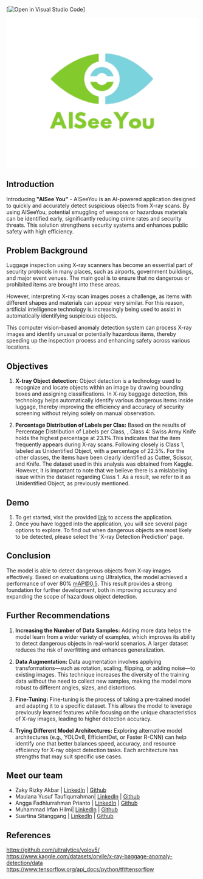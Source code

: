 [![Open in Visual Studio Code](https://classroom.github.com/assignment-invitations/73656f6f44944dcc4b173adf34f665c8/status)]

<div align="center">
  <p>
    <a align="center">
      <img width="550" src="https://github.com/FTDS-assignment-bay/p2-final-project-ftds-hck-026/blob/dev-tina/LOGO%20AISEE%20YOU.png"></a>
  </p>
</div>

## Introduction
Introducing **"AISee You"** - AISeeYou is an AI-powered application designed to quickly and accurately detect suspicious objects from X-ray scans. By using AISeeYou, potential smuggling of weapons or hazardous materials can be identified early, significantly reducing crime rates and security threats. This solution strengthens security systems and enhances public safety with high efficiency.

## Problem Background
Luggage inspection using X-ray scanners has become an essential part of security protocols in many places, such as airports, government buildings, and major event venues. The main goal is to ensure that no dangerous or prohibited items are brought into these areas.

However, interpreting X-ray scan images poses a challenge, as items with different shapes and materials can appear very similar. For this reason, artificial intelligence technology is increasingly being used to assist in automatically identifying suspicious objects.

This computer vision-based anomaly detection system can process X-ray images and identify unusual or potentially hazardous items, thereby speeding up the inspection process and enhancing safety across various locations.

## Objectives
1. **X-tray Object detection:** Object detection is a technology used to recognize and locate objects within an image by drawing bounding boxes and assigning classifications.
In X-ray baggage detection, this technology helps automatically identify various dangerous items inside luggage, thereby improving the efficiency and accuracy of security screening without relying solely on manual observation.

2. **Percentage Distribution of Labels per Clas:** Based on the results of Percentage Distribution of Labels per Class, , Class 4: Swiss Army Knife holds the highest percentage at 23.1%.This indicates that the item frequently appears during X-ray scans. Following closely is Class 1, labeled as Unidentified Object, with a percentage of 22.5%. For the other classes, the items have been clearly identified as Cutter, Scissor, and Knife.
The dataset used in this analysis was obtained from Kaggle. However, it is important to note that we believe there is a mislabeling issue within the dataset regarding Class 1. As a result, we refer to it as Unidentified Object, as previously mentioned.

## Demo
1. To get started, visit the provided [link](https://deployment-5rznu7uyrh43hms2ce7vh5.streamlit.app/) to access the application.
2. Once you have logged into the application, you will see several page options to explore. To find out when dangerous objects are most likely to be detected, please select the 'X-ray Detection Prediction' page. 

## Conclusion
The model is able to detect dangerous objects from X-ray images effectively.
Based on evaluations using Ultralytics, the model achieved a performance of over 80% mAP@0.5.
This result provides a strong foundation for further development, both in improving accuracy and expanding the scope of hazardous object detection.

## Further Recommendations
1. **Increasing the Number of Data Samples:** 
Adding more data helps the model learn from a wider variety of examples, which improves its ability to detect dangerous objects in real-world scenarios. A larger dataset reduces the risk of overfitting and enhances generalization.

2. **Data Augmentation:** Data augmentation involves applying transformations—such as rotation, scaling, flipping, or adding noise—to existing images. This technique increases the diversity of the training data without the need to collect new samples, making the model more robust to different angles, sizes, and distortions.

3. **Fine-Tuning:** Fine-tuning is the process of taking a pre-trained model and adapting it to a specific dataset. This allows the model to leverage previously learned features while focusing on the unique characteristics of X-ray images, leading to higher detection accuracy.

4. **Trying Different Model Architectures:** Exploring alternative model architectures (e.g., YOLOv8, EfficientDet, or Faster R-CNN) can help identify one that better balances speed, accuracy, and resource efficiency for X-ray object detection tasks. Each architecture has strengths that may suit specific use cases.

## Meet our team
* Zaky Rizky Akbar | [LinkedIn](https://www.linkedin.com/in/zaky-rizky-akbar-894332171/) | [Github](https://github.com/zakyrizky05) 
* Maulana Yusuf Taufiqurrahman| [LinkedIn](https://www.linkedin.com/in/maulana-yusuf-taufiqurrahman-5281662a2) | [Github](https://github.com/Maulana-Yusuf-T)
* Angga Fadhlurrahman Prianto | [LinkedIn](www.linkedin.com/in/angga-fadhlurrahman-prianto-29501b194) | [Github](https://github.com/angga7353)
* Muhammad Irfan Hilmi| [LinkedIn](https://www.linkedin.com/in/muhammad-irfan-hilmi-90a282241/) | [Github]( https://github.com/Hennoshin)
* Suartina Sitanggang | [LinkedIn](https://www.linkedin.com/in/suartinasitanggang/) | [Github](https://github.com/tinaSTG)


## References
https://github.com/ultralytics/yolov5/<br>
https://www.kaggle.com/datasets/orvile/x-ray-baggage-anomaly-detection/data <br>
https://www.tensorflow.org/api_docs/python/tf#tensorflow